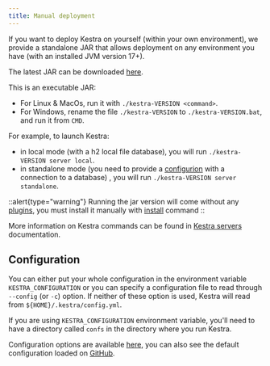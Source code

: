 ```yaml
---
title: Manual deployment
---
```


If you want to deploy Kestra on yourself (within your own environment), we provide a standalone JAR that allows deployment on any environment you have (with an installed JVM version 17+).

The latest JAR can be downloaded [here](https://api.kestra.io/v1/versions/download).

This is an executable JAR:
- For Linux & MacOs, run it with `./kestra-VERSION <command>`.
- For Windows, rename the file `./kestra-VERSION` to `./kestra-VERSION.bat`, and run it from `CMD`.

For example, to launch Kestra:
- in local mode (with a h2 local file database), you will run `./kestra-VERSION server local`.
- in standalone mode (you need to provide a [configurion](#configuration) with a connection to a database) , you will run `./kestra-VERSION server standalone`.

::alert{type="warning"}
Running the jar version will come without any [plugins](../..//plugins/), you must install it manually with [install](../01.configuration/04.others.md#plugins-configuration) command
::


More information on Kestra commands can be found in [Kestra servers](../04.servers.md) documentation.

## Configuration

You can either put your whole configuration in the environment variable `KESTRA_CONFIGURATION` or you can specify a configuration file to read through `--config` (or `-c`) option. If neither of these option is used, Kestra will read from `${HOME}/.kestra/config.yml`.

If you are using `KESTRA_CONFIGURATION` environment variable, you'll need to have a directory called `confs` in the directory where you run Kestra.

Configuration options are available [here](../01.configuration/index.md), you can also see the default configuration loaded on  [GitHub](https://github.com/kestra-io/kestra/blob/develop/cli/src/main/resources/application.yml).
